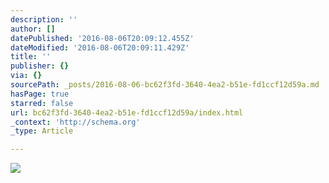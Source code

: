 ```yaml
---
description: ''
author: []
datePublished: '2016-08-06T20:09:12.455Z'
dateModified: '2016-08-06T20:09:11.429Z'
title: ''
publisher: {}
via: {}
sourcePath: _posts/2016-08-06-bc62f3fd-3640-4ea2-b51e-fd1ccf12d59a.md
hasPage: true
starred: false
url: bc62f3fd-3640-4ea2-b51e-fd1ccf12d59a/index.html
_context: 'http://schema.org'
_type: Article

---
```

![](https://the-grid-user-content.s3-us-west-2.amazonaws.com/b274b8f1-f4e5-48cf-85ff-03a421e09f5a.jpg)